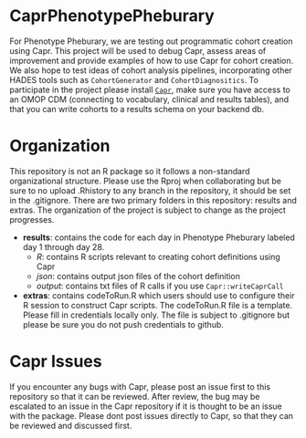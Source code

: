 # CaprPhenotypePheburary


For Phenotype Pheburary, we are testing out programmatic cohort creation using Capr. This project will be used to debug Capr, assess areas of improvement and provide examples of how to use Capr for cohort creation. We also hope to test ideas of cohort analysis pipelines, incorporating other HADES tools such as `CohortGenerator` and `CohortDiagnositics`. To participate in the project please install [`Capr`](https://github.com/OHDSI/Capr), make sure you have access to an OMOP CDM (connecting to vocabulary, clinical and results tables), and that you can write cohorts to a results schema on your backend db. 


# Organization

This repository is not an R package so it follows a non-standard organizational structure. Please use the Rproj when collaborating but be sure to no upload .Rhistory to any branch in the repository, it should be set in the .gitignore. There are two primary folders in this repository: results and extras. The organization of the project is subject to change as the project progresses. 

- **results**: contains the code for each day in Phenotype Pheburary labeled day 1 through day 28.
  - *R*: contains R scripts relevant to creating cohort definitions using Capr
  - *json*: contains output json files of the cohort definition
  - *output*: contains txt files of R calls if you use `Capr::writeCaprCall`
- **extras**: contains codeToRun.R which users should use to configure their R session to construct Capr scripts. The codeToRun.R file is a template. Please fill in credentials locally only. The file is subject to .gitignore but please be sure you do not push credentials to github. 


# Capr Issues

If you encounter any bugs with Capr, please post an issue first to this repository so that it can be reviewed. After review, the bug may be escalated to an issue in the Capr repository if it is thought to be an issue with the package. Please dont post issues directly to Capr, so that they can be reviewed and discussed first. 

